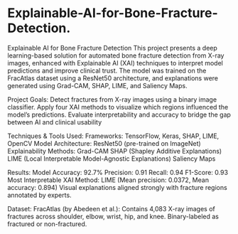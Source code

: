 # Explainable-AI-for-Bone-Fracture-Detection.

Explainable AI for Bone Fracture Detection
This project presents a deep learning-based solution for automated bone fracture detection from X-ray images, enhanced with Explainable AI (XAI) techniques to interpret model predictions and improve clinical trust. The model was trained on the FracAtlas dataset using a ResNet50 architecture, and explanations were generated using Grad-CAM, SHAP, LIME, and Saliency Maps.

Project Goals:
Detect fractures from X-ray images using a binary image classifier.
Apply four XAI methods to visualize which regions influenced the model’s predictions.
Evaluate interpretability and accuracy to bridge the gap between AI and clinical usability

Techniques & Tools Used:
Frameworks: TensorFlow, Keras, SHAP, LIME, OpenCV
Model Architecture: ResNet50 (pre-trained on ImageNet)
Explainability Methods:
  Grad-CAM
  SHAP (Shapley Additive Explanations)
  LIME (Local Interpretable Model-Agnostic Explanations)
  Saliency Maps

Results:
Model Accuracy: 92.7%
Precision: 0.91
Recall: 0.94
F1-Score: 0.93
Most Interpretable XAI Method: LIME (Mean precision: 0.0372, Mean accuracy: 0.894)
Visual explanations aligned strongly with fracture regions annotated by experts.

Dataset:
FracAtlas (by Abedeen et al.):
Contains 4,083 X-ray images of fractures across shoulder, elbow, wrist, hip, and knee.
Binary-labeled as fractured or non-fractured.
